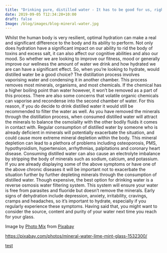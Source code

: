 ```yaml
---
title: "Drinking pure, distilled water - It has to be good for us, right?"
date: 2019-09-05 T12:34:20+10:00
draft: false
Image: /blog/images/blog-mineral-water.jpg
---
```






Whilst the human body is very resilient, optimal hydration can make a real and significant difference to the body and its ability to perform. Not only does hydration have a significant impact on our ability to rid the body of toxins and excess salt, it can also affect our cognitive abilities and also our mood. So whether we are looking to improve our fitness, mood or generally improve our wellness the amount of water we drink and how hydrated we are can have a significant effect. So, when you’re looking to hydrate, would distilled water be a good choice? The distillation process involves vaporising water and condensing it in another chamber. This process removes most minerals, organisms, and most chemicals. If the chemical has a higher boiling point than water however, it won’t be removed as a part of this process. There are also some concerns that volatile organic chemicals can vaporise and recondense into the second chamber of water. For this reason, if you do decide to drink distilled water it would still be recommended to filter the water as well.As you have removed the minerals through the distillation process, when consumed distilled water will attract the minerals to balance the osmolality with the other bodily fluids it comes in contact with. Regular consumption of distilled water by someone who is already deficient in minerals will potentially exacerbate the situation, and could cause more extreme mineral depletion within the body.This mineral depletion can lead to a plethora of problems including osteoporosis, PMS, hypothyroidism, hypertension, arrhythmias, palpitations and coronary heart disease. Consuming distilled water can also cause an electrolyte imbalance by stripping the body of minerals such as sodium, calcium, and potassium. If you are already displaying some of the above symptoms or have one of the above chronic diseases it will be important not to exacerbate the situation further by further depleting minerals through the consumption of distilled water.Though expensive, the best option for drinking water is a reverse osmosis water filtering system. This system will ensure your water is free from parasites and fluoride but doesn’t remove the minerals.Early signs of dehydration include depression, anxiety, irritability, cravings, cramps and headaches, so it’s important to hydrate, especially if you regularly experience these symptoms. Having said that, you might want to consider the source, content and purity of your water next time you reach for your glass.
Image by <a href="https://pixabay.com/users/PhotoMIX-Company-1546875/?utm_source=link-attribution&amp;utm_medium=referral&amp;utm_campaign=image&amp;utm_content=1532300">Photo Mix</a> from <a href="https://pixabay.com/?utm_source=link-attribution&amp;utm_medium=referral&amp;utm_campaign=image&amp;utm_content=1532300">Pixabay</a>

https://pixabay.com/photos/mineral-water-lime-mint-glass-1532300/


[test](http://www.google.com) 